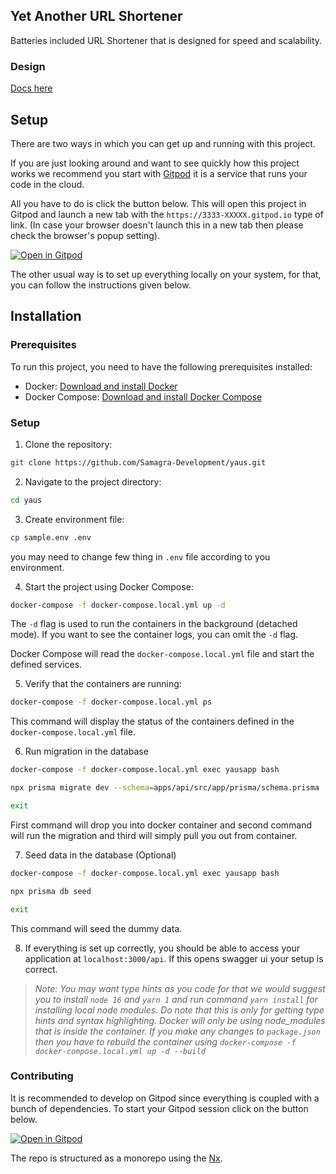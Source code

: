 ## Yet Another URL Shortener

Batteries included URL Shortener that is designed for speed and scalability.

### Design

[Docs here](https://github.com/Samagra-Development/yaus/tree/master/docs)

## Setup

There are two ways in which you can get up and running with this project.

If you are just looking around and want to see quickly how this project works we recommend you start with [Gitpod](https://www.gitpod.io/) it is a service that runs your code in the cloud.

All you have to do is click the button below. This will open this project in Gitpod and launch a new tab with the `https://3333-XXXXX.gitpod.io` type of link. (In case your browser doesn't launch this in a new tab then please check the browser's popup setting).

[![Open in Gitpod](https://gitpod.io/button/open-in-gitpod.svg)](https://gitpod.io/#https://github.com/Samagra-Development/yaus)

The other usual way is to set up everything locally on your system, for that, you can follow the instructions given below.

## Installation

### Prerequisites

To run this project, you need to have the following prerequisites installed:

- Docker: [Download and install Docker](https://www.docker.com/get-started)
- Docker Compose: [Download and install Docker Compose](https://docs.docker.com/compose/install/)

### Setup

1. Clone the repository:

```bash
git clone https://github.com/Samagra-Development/yaus.git
```

2. Navigate to the project directory:

```bash
cd yaus
```

3. Create environment file:

```bash
cp sample.env .env
```

you may need to change few thing in `.env` file according to you environment.

4. Start the project using Docker Compose:

```bash
docker-compose -f docker-compose.local.yml up -d
```

The `-d` flag is used to run the containers in the background (detached mode). If you want to see the container logs, you can omit the `-d` flag.

Docker Compose will read the `docker-compose.local.yml` file and start the defined services.

5. Verify that the containers are running:

```bash
docker-compose -f docker-compose.local.yml ps
```

This command will display the status of the containers defined in the `docker-compose.local.yml` file.

6. Run migration in the database

```bash
docker-compose -f docker-compose.local.yml exec yausapp bash

npx prisma migrate dev --schema=apps/api/src/app/prisma/schema.prisma

exit
```

First command will drop you into docker container and second command will run the migration and third will simply pull you out from container.

7. Seed data in the database (Optional)

```bash
docker-compose -f docker-compose.local.yml exec yausapp bash

npx prisma db seed

exit
```

This command will seed the dummy data.

8. If everything is set up correctly, you should be able to access your application at `localhost:3000/api`. If this opens swagger ui your setup is correct.

> _Note: You may want type hints as you code for that we would suggest you to install `node 16` and `yarn 1` and run command `yarn install` for installing local node modules. Do note that this is only for getting type hints and syntax highlighting. Docker will only be using node_modules that is inside the container. If you make any changes to `package.json` then you have to rebuild the container using `docker-compose -f docker-compose.local.yml up -d --build`_

### Contributing

It is recommended to develop on Gitpod since everything is coupled with a bunch of dependencies. To start your Gitpod session click on the button below.

[![Open in Gitpod](https://gitpod.io/button/open-in-gitpod.svg)](https://gitpod.io/#https://github.com/Samagra-Development/yaus)

The repo is structured as a monorepo using the [Nx](https://nx.dev/).
